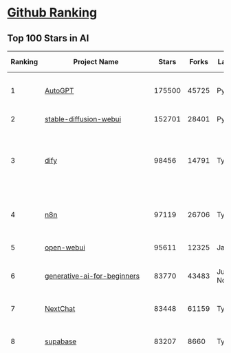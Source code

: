 [Github Ranking](../README.md)
==========

## Top 100 Stars in AI

| Ranking | Project Name | Stars | Forks | Language | Open Issues | Description | Last Commit |
| ------- | ------------ | ----- | ----- | -------- | ----------- | ----------- | ----------- |
| 1 | [AutoGPT](https://github.com/Significant-Gravitas/AutoGPT) | 175500 | 45725 | Python | 143 | AutoGPT is the vision of accessible AI for everyone, to use and to build on. Our mission is to provide the tools, so that you can focus on what matters. | 2025-05-21T23:24:02Z |
| 2 | [stable-diffusion-webui](https://github.com/AUTOMATIC1111/stable-diffusion-webui) | 152701 | 28401 | Python | 2339 | Stable Diffusion web UI | 2025-05-03T06:17:03Z |
| 3 | [dify](https://github.com/langgenius/dify) | 98456 | 14791 | TypeScript | 642 | Dify is an open-source LLM app development platform. Dify's intuitive interface combines AI workflow, RAG pipeline, agent capabilities, model management, observability features and more, letting you quickly go from prototype to production. | 2025-05-22T02:14:38Z |
| 4 | [n8n](https://github.com/n8n-io/n8n) | 97119 | 26706 | TypeScript | 471 | Fair-code workflow automation platform with native AI capabilities. Combine visual building with custom code, self-host or cloud, 400+ integrations. | 2025-05-21T18:40:46Z |
| 5 | [open-webui](https://github.com/open-webui/open-webui) | 95611 | 12325 | JavaScript | 172 | User-friendly AI Interface (Supports Ollama, OpenAI API, ...) | 2025-05-21T09:46:58Z |
| 6 | [generative-ai-for-beginners](https://github.com/microsoft/generative-ai-for-beginners) | 83770 | 43483 | Jupyter Notebook | 5 | 21 Lessons, Get Started Building with Generative AI  🔗 https://microsoft.github.io/generative-ai-for-beginners/ | 2025-05-21T08:43:55Z |
| 7 | [NextChat](https://github.com/ChatGPTNextWeb/NextChat) | 83448 | 61159 | TypeScript | 634 | ✨ Light and Fast AI Assistant. Support: Web \| iOS \| MacOS \| Android \|  Linux \| Windows | 2025-04-19T08:00:42Z |
| 8 | [supabase](https://github.com/supabase/supabase) | 83207 | 8660 | TypeScript | 254 | The open source Firebase alternative. Supabase gives you a dedicated Postgres database to build your web, mobile, and AI applications. | 2025-05-22T01:15:52Z |
| 9 | [funNLP](https://github.com/fighting41love/funNLP) | 73485 | 14859 | Python | 33 | 中英文敏感词、语言检测、中外手机/电话归属地/运营商查询、名字推断性别、手机号抽取、身份证抽取、邮箱抽取、中日文人名库、中文缩写库、拆字词典、词汇情感值、停用词、反动词表、暴恐词表、繁简体转换、英文模拟中文发音、汪峰歌词生成器、职业名称词库、同义词库、反义词库、否定词库、汽车品牌词库、汽车零件词库、连续英文切割、各种中文词向量、公司名字大全、古诗词库、IT词库、财经词库、成语词库、地名词库、历史名人词库、诗词词库、医学词库、饮食词库、法律词库、汽车词库、动物词库、中文聊天语料、中文谣言数据、百度中文问答数据集、句子相似度匹配算法集合、bert资源、文本生成&摘要相关工具、cocoNLP信息抽取工具、国内电话号码正则匹配、清华大学XLORE:中英文跨语言百科知识图谱、清华大学人工智能技术系列报告、自然语言生成、NLU太难了系列、自动对联数据及机器人、用户名黑名单列表、罪名法务名词及分类模型、微信公众号语料、cs224n深度学习自然语言处理课程、中文手写汉字识别、中文自然语言处理 语料/数据集、变量命名神器、分词语料库+代码、任务型对话英文数据集、ASR 语音数据集 + 基于深度学习的中文语音识别系统、笑声检测器、Microsoft多语言数字/单位/如日期时间识别包、中华新华字典数据库及api(包括常用歇后语、成语、词语和汉字)、文档图谱自动生成、SpaCy 中文模型、Common Voice语音识别数据集新版、神经网络关系抽取、基于bert的命名实体识别、关键词(Keyphrase)抽取包pke、基于医疗领域知识图谱的问答系统、基于依存句法与语义角色标注的事件三元组抽取、依存句法分析4万句高质量标注数据、cnocr：用来做中文OCR的Python3包、中文人物关系知识图谱项目、中文nlp竞赛项目及代码汇总、中文字符数据、speech-aligner: 从“人声语音”及其“语言文本”产生音素级别时间对齐标注的工具、AmpliGraph: 知识图谱表示学习(Python)库：知识图谱概念链接预测、Scattertext 文本可视化(python)、语言/知识表示工具：BERT & ERNIE、中文对比英文自然语言处理NLP的区别综述、Synonyms中文近义词工具包、HarvestText领域自适应文本挖掘工具（新词发现-情感分析-实体链接等）、word2word：(Python)方便易用的多语言词-词对集：62种语言/3,564个多语言对、语音识别语料生成工具：从具有音频/字幕的在线视频创建自动语音识别(ASR)语料库、构建医疗实体识别的模型（包含词典和语料标注）、单文档非监督的关键词抽取、Kashgari中使用gpt-2语言模型、开源的金融投资数据提取工具、文本自动摘要库TextTeaser: 仅支持英文、人民日报语料处理工具集、一些关于自然语言的基本模型、基于14W歌曲知识库的问答尝试--功能包括歌词接龙and已知歌词找歌曲以及歌曲歌手歌词三角关系的问答、基于Siamese bilstm模型的相似句子判定模型并提供训练数据集和测试数据集、用Transformer编解码模型实现的根据Hacker News文章标题自动生成评论、用BERT进行序列标记和文本分类的模板代码、LitBank：NLP数据集——支持自然语言处理和计算人文学科任务的100部带标记英文小说语料、百度开源的基准信息抽取系统、虚假新闻数据集、Facebook: LAMA语言模型分析，提供Transformer-XL/BERT/ELMo/GPT预训练语言模型的统一访问接口、CommonsenseQA：面向常识的英文QA挑战、中文知识图谱资料、数据及工具、各大公司内部里大牛分享的技术文档 PDF 或者 PPT、自然语言生成SQL语句（英文）、中文NLP数据增强（EDA）工具、英文NLP数据增强工具 、基于医药知识图谱的智能问答系统、京东商品知识图谱、基于mongodb存储的军事领域知识图谱问答项目、基于远监督的中文关系抽取、语音情感分析、中文ULMFiT-情感分析-文本分类-语料及模型、一个拍照做题程序、世界各国大规模人名库、一个利用有趣中文语料库 qingyun 训练出来的中文聊天机器人、中文聊天机器人seqGAN、省市区镇行政区划数据带拼音标注、教育行业新闻语料库包含自动文摘功能、开放了对话机器人-知识图谱-语义理解-自然语言处理工具及数据、中文知识图谱：基于百度百科中文页面-抽取三元组信息-构建中文知识图谱、masr: 中文语音识别-提供预训练模型-高识别率、Python音频数据增广库、中文全词覆盖BERT及两份阅读理解数据、ConvLab：开源多域端到端对话系统平台、中文自然语言处理数据集、基于最新版本rasa搭建的对话系统、基于TensorFlow和BERT的管道式实体及关系抽取、一个小型的证券知识图谱/知识库、复盘所有NLP比赛的TOP方案、OpenCLaP：多领域开源中文预训练语言模型仓库、UER：基于不同语料+编码器+目标任务的中文预训练模型仓库、中文自然语言处理向量合集、基于金融-司法领域(兼有闲聊性质)的聊天机器人、g2pC：基于上下文的汉语读音自动标记模块、Zincbase 知识图谱构建工具包、诗歌质量评价/细粒度情感诗歌语料库、快速转化「中文数字」和「阿拉伯数字」、百度知道问答语料库、基于知识图谱的问答系统、jieba_fast 加速版的jieba、正则表达式教程、中文阅读理解数据集、基于BERT等最新语言模型的抽取式摘要提取、Python利用深度学习进行文本摘要的综合指南、知识图谱深度学习相关资料整理、维基大规模平行文本语料、StanfordNLP 0.2.0：纯Python版自然语言处理包、NeuralNLP-NeuralClassifier：腾讯开源深度学习文本分类工具、端到端的封闭域对话系统、中文命名实体识别：NeuroNER vs. BertNER、新闻事件线索抽取、2019年百度的三元组抽取比赛：“科学空间队”源码、基于依存句法的开放域文本知识三元组抽取和知识库构建、中文的GPT2训练代码、ML-NLP - 机器学习(Machine Learning)NLP面试中常考到的知识点和代码实现、nlp4han:中文自然语言处理工具集(断句/分词/词性标注/组块/句法分析/语义分析/NER/N元语法/HMM/代词消解/情感分析/拼写检查、XLM：Facebook的跨语言预训练语言模型、用基于BERT的微调和特征提取方法来进行知识图谱百度百科人物词条属性抽取、中文自然语言处理相关的开放任务-数据集-当前最佳结果、CoupletAI - 基于CNN+Bi-LSTM+Attention 的自动对对联系统、抽象知识图谱、MiningZhiDaoQACorpus - 580万百度知道问答数据挖掘项目、brat rapid annotation tool: 序列标注工具、大规模中文知识图谱数据：1.4亿实体、数据增强在机器翻译及其他nlp任务中的应用及效果、allennlp阅读理解:支持多种数据和模型、PDF表格数据提取工具 、 Graphbrain：AI开源软件库和科研工具，目的是促进自动意义提取和文本理解以及知识的探索和推断、简历自动筛选系统、基于命名实体识别的简历自动摘要、中文语言理解测评基准，包括代表性的数据集&基准模型&语料库&排行榜、树洞 OCR 文字识别 、从包含表格的扫描图片中识别表格和文字、语声迁移、Python口语自然语言处理工具集(英文)、 similarity：相似度计算工具包，java编写、海量中文预训练ALBERT模型 、Transformers 2.0 、基于大规模音频数据集Audioset的音频增强 、Poplar：网页版自然语言标注工具、图片文字去除，可用于漫画翻译 、186种语言的数字叫法库、Amazon发布基于知识的人-人开放领域对话数据集 、中文文本纠错模块代码、繁简体转换 、 Python实现的多种文本可读性评价指标、类似于人名/地名/组织机构名的命名体识别数据集 、东南大学《知识图谱》研究生课程(资料)、. 英文拼写检查库 、 wwsearch是企业微信后台自研的全文检索引擎、CHAMELEON：深度学习新闻推荐系统元架构 、 8篇论文梳理BERT相关模型进展与反思、DocSearch：免费文档搜索引擎、 LIDA：轻量交互式对话标注工具 、aili - the fastest in-memory index in the East 东半球最快并发索引 、知识图谱车音工作项目、自然语言生成资源大全 、中日韩分词库mecab的Python接口库、中文文本摘要/关键词提取、汉字字符特征提取器 (featurizer)，提取汉字的特征（发音特征、字形特征）用做深度学习的特征、中文生成任务基准测评 、中文缩写数据集、中文任务基准测评 - 代表性的数据集-基准(预训练)模型-语料库-baseline-工具包-排行榜、PySS3：面向可解释AI的SS3文本分类器机器可视化工具 、中文NLP数据集列表、COPE - 格律诗编辑程序、doccano：基于网页的开源协同多语言文本标注工具 、PreNLP：自然语言预处理库、简单的简历解析器，用来从简历中提取关键信息、用于中文闲聊的GPT2模型：GPT2-chitchat、基于检索聊天机器人多轮响应选择相关资源列表(Leaderboards、Datasets、Papers)、(Colab)抽象文本摘要实现集锦(教程 、词语拼音数据、高效模糊搜索工具、NLP数据增广资源集、微软对话机器人框架 、 GitHub Typo Corpus：大规模GitHub多语言拼写错误/语法错误数据集、TextCluster：短文本聚类预处理模块 Short text cluster、面向语音识别的中文文本规范化、BLINK：最先进的实体链接库、BertPunc：基于BERT的最先进标点修复模型、Tokenizer：快速、可定制的文本词条化库、中文语言理解测评基准，包括代表性的数据集、基准(预训练)模型、语料库、排行榜、spaCy 医学文本挖掘与信息提取 、 NLP任务示例项目代码集、 python拼写检查库、chatbot-list - 行业内关于智能客服、聊天机器人的应用和架构、算法分享和介绍、语音质量评价指标(MOSNet, BSSEval, STOI, PESQ, SRMR)、 用138GB语料训练的法文RoBERTa预训练语言模型 、BERT-NER-Pytorch：三种不同模式的BERT中文NER实验、无道词典 - 有道词典的命令行版本，支持英汉互查和在线查询、2019年NLP亮点回顾、 Chinese medical dialogue data 中文医疗对话数据集 、最好的汉字数字(中文数字)-阿拉伯数字转换工具、 基于百科知识库的中文词语多词义/义项获取与特定句子词语语义消歧、awesome-nlp-sentiment-analysis - 情感分析、情绪原因识别、评价对象和评价词抽取、LineFlow：面向所有深度学习框架的NLP数据高效加载器、中文医学NLP公开资源整理 、MedQuAD：(英文)医学问答数据集、将自然语言数字串解析转换为整数和浮点数、Transfer Learning in Natural Language Processing (NLP) 、面向语音识别的中文/英文发音辞典、Tokenizers：注重性能与多功能性的最先进分词器、CLUENER 细粒度命名实体识别 Fine Grained Named Entity Recognition、 基于BERT的中文命名实体识别、中文谣言数据库、NLP数据集/基准任务大列表、nlp相关的一些论文及代码, 包括主题模型、词向量(Word Embedding)、命名实体识别(NER)、文本分类(Text Classificatin)、文本生成(Text Generation)、文本相似性(Text Similarity)计算等，涉及到各种与nlp相关的算法，基于keras和tensorflow 、Python文本挖掘/NLP实战示例、 Blackstone：面向非结构化法律文本的spaCy pipeline和NLP模型通过同义词替换实现文本“变脸” 、中文 预训练 ELECTREA 模型: 基于对抗学习 pretrain Chinese Model 、albert-chinese-ner - 用预训练语言模型ALBERT做中文NER 、基于GPT2的特定主题文本生成/文本增广、开源预训练语言模型合集、多语言句向量包、编码、标记和实现：一种可控高效的文本生成方法、 英文脏话大列表 、attnvis：GPT2、BERT等transformer语言模型注意力交互可视化、CoVoST：Facebook发布的多语种语音-文本翻译语料库，包括11种语言(法语、德语、荷兰语、俄语、西班牙语、意大利语、土耳其语、波斯语、瑞典语、蒙古语和中文)的语音、文字转录及英文译文、Jiagu自然语言处理工具 - 以BiLSTM等模型为基础，提供知识图谱关系抽取 中文分词 词性标注 命名实体识别 情感分析 新词发现 关键词 文本摘要 文本聚类等功能、用unet实现对文档表格的自动检测，表格重建、NLP事件提取文献资源列表 、 金融领域自然语言处理研究资源大列表、CLUEDatasetSearch - 中英文NLP数据集：搜索所有中文NLP数据集，附常用英文NLP数据集 、medical_NER - 中文医学知识图谱命名实体识别 、(哈佛)讲因果推理的免费书、知识图谱相关学习资料/数据集/工具资源大列表、Forte：灵活强大的自然语言处理pipeline工具集 、Python字符串相似性算法库、PyLaia：面向手写文档分析的深度学习工具包、TextFooler：针对文本分类/推理的对抗文本生成模块、Haystack：灵活、强大的可扩展问答(QA)框架、中文关键短语抽取工具 | 2024-05-10T07:38:24Z |
| 10 | [Deep-Live-Cam](https://github.com/hacksider/Deep-Live-Cam) | 68605 | 9661 | Python | 67 | real time face swap and one-click video deepfake with only a single image | 2025-05-21T16:14:04Z |
| 11 | [AppFlowy](https://github.com/AppFlowy-IO/AppFlowy) | 63164 | 4258 | Dart | 970 | Bring projects, wikis, and teams together with AI. AppFlowy is the AI collaborative workspace where you achieve more without losing control of your data. The leading open source Notion alternative. | 2025-05-22T02:36:15Z |
| 12 | [langflow](https://github.com/langflow-ai/langflow) | 62058 | 6489 | Python | 414 | Langflow is a powerful tool for building and deploying AI-powered agents and workflows. | 2025-05-22T01:43:50Z |
| 13 | [browser-use](https://github.com/browser-use/browser-use) | 61039 | 6773 | Python | 375 | 🌐 Make websites accessible for AI agents. Automate tasks online with ease. | 2025-05-22T03:42:10Z |
| 14 | [lobe-chat](https://github.com/lobehub/lobe-chat) | 60985 | 12810 | TypeScript | 775 | 🤯 Lobe Chat - an open-source, modern-design AI chat framework. Supports Multi AI Providers( OpenAI / Claude 3 / Gemini / Ollama / DeepSeek / Qwen), Knowledge Base (file upload / knowledge management / RAG ), Multi-Modals (Plugins/Artifacts) and Thinking. One-click FREE deployment of your private ChatGPT/ Claude / DeepSeek application. | 2025-05-22T02:05:23Z |
| 15 | [MetaGPT](https://github.com/FoundationAgents/MetaGPT) | 55763 | 6635 | Python | 36 | 🌟 The Multi-Agent Framework: First AI Software Company, Towards Natural Language Programming | 2025-05-16T13:18:18Z |
| 16 | [gpt-engineer](https://github.com/AntonOsika/gpt-engineer) | 54179 | 7134 | Python | 24 | CLI platform to experiment with codegen. Precursor to: https://lovable.dev | 2025-05-14T10:15:10Z |
| 17 | [ChatGPT](https://github.com/lencx/ChatGPT) | 53785 | 6099 | Rust | 804 | 🔮 ChatGPT Desktop Application (Mac, Windows and Linux) | 2024-08-29T17:58:11Z |
| 18 | [ragflow](https://github.com/infiniflow/ragflow) | 53117 | 5088 | TypeScript | 2081 | RAGFlow is an open-source RAG (Retrieval-Augmented Generation) engine based on deep document understanding. | 2025-05-22T02:06:28Z |
| 19 | [meilisearch](https://github.com/meilisearch/meilisearch) | 51421 | 2051 | Rust | 188 | A lightning-fast search engine API bringing AI-powered hybrid search to your sites and applications. | 2025-05-21T19:18:37Z |
| 20 | [awesome-mcp-servers](https://github.com/punkpeye/awesome-mcp-servers) | 50590 | 3764 | None | 19 | A collection of MCP servers. | 2025-05-21T10:14:27Z |
| 21 | [system-prompts-and-models-of-ai-tools](https://github.com/x1xhlol/system-prompts-and-models-of-ai-tools) | 50449 | 15503 | None | 13 | FULL v0, Cursor, Manus, Same.dev, Lovable, Devin, Replit Agent, Windsurf Agent, VSCode Agent, Dia Browser & Trae AI (And other Open Sourced) System Prompts, Tools & AI Models. | 2025-05-21T07:40:55Z |
| 22 | [LLMs-from-scratch](https://github.com/rasbt/LLMs-from-scratch) | 49773 | 7182 | Jupyter Notebook | 3 | Implement a ChatGPT-like LLM in PyTorch from scratch, step by step | 2025-04-20T02:16:18Z |
| 23 | [LLaMA-Factory](https://github.com/hiyouga/LLaMA-Factory) | 49367 | 6008 | Python | 459 | Unified Efficient Fine-Tuning of 100+ LLMs & VLMs (ACL 2024) | 2025-05-21T17:32:59Z |
| 24 | [autogen](https://github.com/microsoft/autogen) | 44801 | 6780 | Python | 506 | A programming framework for agentic AI 🤖 PyPi: autogen-agentchat Discord: https://aka.ms/autogen-discord Office Hour: https://aka.ms/autogen-officehour | 2025-05-22T03:30:49Z |
| 25 | [anything-llm](https://github.com/Mintplex-Labs/anything-llm) | 44321 | 4350 | JavaScript | 246 | The all-in-one Desktop & Docker AI application with built-in RAG, AI agents, No-code agent builder, MCP compatibility,  and more. | 2025-05-22T00:49:34Z |
| 26 | [crawl4ai](https://github.com/unclecode/crawl4ai) | 43930 | 4090 | Python | 133 | 🚀🤖 Crawl4AI: Open-source LLM Friendly Web Crawler & Scraper. Don't be shy, join here: https://discord.gg/jP8KfhDhyN | 2025-05-21T12:32:44Z |
| 27 | [JeecgBoot](https://github.com/jeecgboot/JeecgBoot) | 42760 | 15347 | Java | 56 | 🔥一款基于AIGC和低代码引擎的AI低代码平台，旨在帮助企业快速实现低代码开发和构建、部署个性化的 AI 应用。 前后端分离 SpringBoot，SpringCloud，Ant Design&Vue3，Mybatis，Shiro！强大的代码生成器让前后端代码一键生成，无需写任何代码! 成套AI大模型功能: AI模型管理、AI应用、知识库、AI流程编排、AI对话助手等； | 2025-05-22T03:25:11Z |
| 28 | [OpenBB](https://github.com/OpenBB-finance/OpenBB) | 41690 | 3731 | Python | 39 | Investment Research for Everyone, Everywhere. | 2025-05-21T15:13:36Z |
| 29 | [ColossalAI](https://github.com/hpcaitech/ColossalAI) | 40893 | 4509 | Python | 427 | Making large AI models cheaper, faster and more accessible | 2025-05-22T03:49:07Z |
| 30 | [kong](https://github.com/Kong/kong) | 40873 | 4917 | Lua | 69 | 🦍 The Cloud-Native API Gateway and AI Gateway. | 2025-05-20T06:24:27Z |
| 31 | [ailearning](https://github.com/apachecn/ailearning) | 40836 | 11560 | Python | 2 | AiLearning：数据分析+机器学习实战+线性代数+PyTorch+NLTK+TF2 | 2024-11-12T16:21:55Z |
| 32 | [ClickHouse](https://github.com/ClickHouse/ClickHouse) | 40782 | 7313 | C++ | 4073 | ClickHouse® is a real-time analytics database management system | 2025-05-22T03:49:05Z |
| 33 | [airflow](https://github.com/apache/airflow) | 40149 | 15048 | Python | 1120 | Apache Airflow - A platform to programmatically author, schedule, and monitor workflows | 2025-05-21T19:04:23Z |
| 34 | [Flowise](https://github.com/FlowiseAI/Flowise) | 38667 | 20033 | TypeScript | 529 | Build AI Agents, Visually | 2025-05-21T16:19:33Z |
| 35 | [firecrawl](https://github.com/mendableai/firecrawl) | 38659 | 3531 | TypeScript | 175 | 🔥 Turn entire websites into LLM-ready markdown or structured data. Scrape, crawl and extract with a single API. | 2025-05-22T00:46:55Z |
| 36 | [GitHubDaily](https://github.com/GitHubDaily/GitHubDaily) | 37971 | 3967 | None | 352 | 坚持分享 GitHub 上高质量、有趣实用的开源技术教程、开发者工具、编程网站、技术资讯。A list cool, interesting projects of GitHub. | 2025-03-20T08:54:47Z |
| 37 | [quivr](https://github.com/QuivrHQ/quivr) | 37880 | 3639 | Python | 5 | Opiniated RAG for integrating GenAI in your apps 🧠   Focus on your product rather than the RAG. Easy integration in existing products with customisation!  Any LLM: GPT4, Groq, Llama. Any Vectorstore: PGVector, Faiss. Any Files. Anyway you want.  | 2025-05-20T07:25:24Z |
| 38 | [AI-For-Beginners](https://github.com/microsoft/AI-For-Beginners) | 37626 | 6982 | Jupyter Notebook | 23 | 12 Weeks, 24 Lessons, AI for All! | 2025-04-29T16:09:57Z |
| 39 | [photoprism](https://github.com/photoprism/photoprism) | 37424 | 2072 | Go | 419 | AI-Powered Photos App for the Decentralized Web 🌈💎✨ | 2025-05-21T22:01:44Z |
| 40 | [Open-Assistant](https://github.com/LAION-AI/Open-Assistant) | 37349 | 3265 | Python | 227 | OpenAssistant is a chat-based assistant that understands tasks, can interact with third-party systems, and retrieve information dynamically to do so. | 2024-08-17T01:55:35Z |
| 41 | [ray](https://github.com/ray-project/ray) | 37145 | 6303 | Python | 3761 | Ray is an AI compute engine. Ray consists of a core distributed runtime and a set of AI Libraries for accelerating ML workloads. | 2025-05-22T03:29:08Z |
| 42 | [upscayl](https://github.com/upscayl/upscayl) | 36997 | 1700 | TypeScript | 70 | 🆙 Upscayl - #1 Free and Open Source AI Image Upscaler for Linux, MacOS and Windows. | 2025-04-25T13:23:15Z |
| 43 | [chatgpt-on-wechat](https://github.com/zhayujie/chatgpt-on-wechat) | 36844 | 9207 | Python | 291 | 基于大模型搭建的聊天机器人，同时支持 微信公众号、企业微信应用、飞书、钉钉 等接入，可选择GPT4.1/GPT-4o/GPT-o1/ DeepSeek/Claude/文心一言/讯飞星火/通义千问/ Gemini/GLM-4/Kimi/LinkAI，能处理文本、语音和图片，访问操作系统和互联网，支持基于自有知识库进行定制企业智能客服。 | 2025-05-19T03:48:34Z |
| 44 | [MockingBird](https://github.com/babysor/MockingBird) | 36278 | 5257 | Python | 476 | 🚀AI拟声: 5秒内克隆您的声音并生成任意语音内容 Clone a voice in 5 seconds to generate arbitrary speech in real-time | 2024-11-15T05:00:29Z |
| 45 | [google-research](https://github.com/google-research/google-research) | 35591 | 8089 | Jupyter Notebook | 964 | Google Research | 2025-05-13T17:36:46Z |
| 46 | [chatbox](https://github.com/chatboxai/chatbox) | 34855 | 3330 | TypeScript | 682 | User-friendly Desktop Client App for AI Models/LLMs (GPT, Claude, Gemini, Ollama...) | 2025-05-14T03:02:10Z |
| 47 | [AgentGPT](https://github.com/reworkd/AgentGPT) | 34125 | 9425 | TypeScript | 127 | 🤖 Assemble, configure, and deploy autonomous AI Agents in your browser. | 2025-04-29T01:19:32Z |
| 48 | [MoneyPrinterTurbo](https://github.com/harry0703/MoneyPrinterTurbo) | 34112 | 4803 | Python | 133 | 利用AI大模型，一键生成高清短视频 Generate short videos with one click using AI LLM. | 2025-05-16T03:03:36Z |
| 49 | [gold-miner](https://github.com/xitu/gold-miner) | 34105 | 5043 | None | 6 | 🥇掘金翻译计划，可能是世界最大最好的英译中技术社区，最懂读者和译者的翻译平台： | 2024-04-17T09:44:37Z |
| 50 | [aider](https://github.com/Aider-AI/aider) | 33264 | 3018 | Python | 811 | aider is AI pair programming in your terminal | 2025-05-21T16:59:04Z |
| 51 | [LocalAI](https://github.com/mudler/LocalAI) | 32729 | 2495 | Go | 448 | :robot: The free, Open Source alternative to OpenAI, Claude and others. Self-hosted and local-first. Drop-in replacement for OpenAI,  running on consumer-grade hardware. No GPU required. Runs gguf, transformers, diffusers and many more models architectures. Features: Generate Text, Audio, Video, Images, Voice Cloning, Distributed, P2P inference | 2025-05-21T17:11:01Z |
| 52 | [gpt-pilot](https://github.com/Pythagora-io/gpt-pilot) | 32714 | 3324 | Python | 235 | The first real AI developer | 2025-03-04T06:26:32Z |
| 53 | [awesome-llm-apps](https://github.com/Shubhamsaboo/awesome-llm-apps) | 32448 | 3659 | Python | 5 | Collection of awesome LLM apps with AI Agents and RAG using OpenAI, Anthropic, Gemini and opensource models. | 2025-05-20T23:26:43Z |
| 54 | [mem0](https://github.com/mem0ai/mem0) | 32099 | 3115 | Python | 288 | Memory for AI Agents; SOTA in AI Agent Memory; Announcing OpenMemory MCP - local and secure memory management. | 2025-05-22T00:58:11Z |
| 55 | [ai-hedge-fund](https://github.com/virattt/ai-hedge-fund) | 32013 | 5493 | Python | 7 | An AI Hedge Fund Team | 2025-05-20T22:33:56Z |
| 56 | [crewAI](https://github.com/crewAIInc/crewAI) | 31874 | 4282 | Python | 58 | Framework for orchestrating role-playing, autonomous AI agents. By fostering collaborative intelligence, CrewAI empowers agents to work together seamlessly, tackling complex tasks. | 2025-05-22T01:19:09Z |
| 57 | [spaCy](https://github.com/explosion/spaCy) | 31607 | 4513 | Python | 175 | 💫 Industrial-strength Natural Language Processing (NLP) in Python | 2025-05-21T22:32:36Z |
| 58 | [fairseq](https://github.com/facebookresearch/fairseq) | 31448 | 6531 | Python | 1177 | Facebook AI Research Sequence-to-Sequence Toolkit written in Python. | 2025-01-09T16:43:36Z |
| 59 | [nacos](https://github.com/alibaba/nacos) | 31422 | 13019 | Java | 242 | an easy-to-use dynamic service discovery, configuration and service management platform for building AI cloud native applications. | 2025-05-22T03:39:47Z |
| 60 | [chatbot-ui](https://github.com/mckaywrigley/chatbot-ui) | 31311 | 8884 | TypeScript | 168 | AI chat for any model. | 2024-08-03T00:38:07Z |
| 61 | [tabby](https://github.com/TabbyML/tabby) | 31180 | 1472 | Rust | 183 | Self-hosted AI coding assistant | 2025-05-20T20:03:42Z |
| 62 | [fabric](https://github.com/danielmiessler/fabric) | 31164 | 3225 | Go | 202 | fabric is an open-source framework for augmenting humans using AI. It provides a modular framework for solving specific problems using a crowdsourced set of AI prompts that can be used anywhere. | 2025-05-20T10:12:22Z |
| 63 | [ruoyi-vue-pro](https://github.com/YunaiV/ruoyi-vue-pro) | 31087 | 6686 | Java | 15 | 🔥 官方推荐 🔥 RuoYi-Vue 全新 Pro 版本，优化重构所有功能。基于 Spring Boot + MyBatis Plus + Vue & Element 实现的后台管理系统 + 微信小程序，支持 RBAC 动态权限、数据权限、SaaS 多租户、Flowable 工作流、三方登录、支付、短信、商城、CRM、ERP、AI 大模型等功能。你的 ⭐️ Star ⭐️，是作者生发的动力！ | 2025-05-20T12:37:41Z |
| 64 | [netron](https://github.com/lutzroeder/netron) | 30267 | 2906 | JavaScript | 19 | Visualizer for neural network, deep learning and machine learning models | 2025-05-21T15:01:28Z |
| 65 | [docling](https://github.com/docling-project/docling) | 30263 | 1914 | Python | 325 | Get your documents ready for gen AI | 2025-05-21T16:14:42Z |
| 66 | [khoj](https://github.com/khoj-ai/khoj) | 30108 | 1677 | Python | 69 | Your AI second brain. Self-hostable. Get answers from the web or your docs. Build custom agents, schedule automations, do deep research. Turn any online or local LLM into your personal, autonomous AI (gpt, claude, gemini, llama, qwen, mistral). Get started - free. | 2025-05-20T08:30:38Z |
| 67 | [cursor](https://github.com/getcursor/cursor) | 29982 | 1898 | None | 1705 | The AI Code Editor | 2024-10-13T19:23:26Z |
| 68 | [AI-Expert-Roadmap](https://github.com/AMAI-GmbH/AI-Expert-Roadmap) | 29863 | 2526 | JavaScript | 19 | Roadmap to becoming an Artificial Intelligence Expert in 2022 | 2023-12-31T02:20:16Z |
| 69 | [roop](https://github.com/s0md3v/roop) | 29824 | 6765 | Python | 0 | one-click face swap | 2024-08-19T12:57:17Z |
| 70 | [Mr.-Ranedeer-AI-Tutor](https://github.com/JushBJJ/Mr.-Ranedeer-AI-Tutor) | 29537 | 3373 | None | 13 | A GPT-4 AI Tutor Prompt for customizable personalized learning experiences. | 2024-03-25T13:06:55Z |
| 71 | [pytorch-lightning](https://github.com/Lightning-AI/pytorch-lightning) | 29503 | 3492 | Python | 942 | Pretrain, finetune ANY AI model of ANY size on multiple GPUs, TPUs with zero code changes. | 2025-05-20T11:31:30Z |
| 72 | [mindsdb](https://github.com/mindsdb/mindsdb) | 28351 | 5000 | Python | 72 | AI's query engine - Platform for building AI that can learn and answer questions over large scale federated data. | 2025-05-22T00:23:56Z |
| 73 | [exo](https://github.com/exo-explore/exo) | 28195 | 1763 | Python | 337 | Run your own AI cluster at home with everyday devices 📱💻 🖥️⌚ | 2025-03-21T22:23:32Z |
| 74 | [Jobs_Applier_AI_Agent_AIHawk](https://github.com/feder-cr/Jobs_Applier_AI_Agent_AIHawk) | 28183 | 4224 | Python | 11 | AIHawk aims to easy job hunt process by automating the job application process. Utilizing artificial intelligence, it enables users to apply for multiple jobs in a tailored way. | 2025-05-16T23:33:20Z |
| 75 | [so-vits-svc](https://github.com/svc-develop-team/so-vits-svc) | 27104 | 4988 | Python | 21 | SoftVC VITS Singing Voice Conversion | 2023-11-11T13:11:31Z |
| 76 | [agno](https://github.com/agno-agi/agno) | 26986 | 3428 | Python | 65 | Agno is a lightweight, high-performance library for building Agents. | 2025-05-22T03:47:14Z |
| 77 | [cursor-free-vip](https://github.com/yeongpin/cursor-free-vip) | 26537 | 3316 | Python | 382 | [Support 0.49.x]（Reset Cursor AI MachineID & Bypass Higher Token Limit） Cursor Ai ，自动重置机器ID ， 免费升级使用Pro功能: You've reached your trial request limit. / Too many free trial accounts used on this machine. Please upgrade to pro. We have this limit in place to prevent abuse. Please let us know if you believe this is a mistake. | 2025-05-22T02:41:44Z |
| 78 | [continue](https://github.com/continuedev/continue) | 26351 | 2817 | TypeScript | 833 | ⏩ Create, share, and use custom AI code assistants with our open-source IDE extensions and hub of models, rules, prompts, docs, and other building blocks | 2025-05-22T01:30:31Z |
| 79 | [Folo](https://github.com/RSSNext/Folo) | 26046 | 1119 | TypeScript | 158 | 🧡 Follow everything in one place | 2025-05-22T03:05:03Z |
| 80 | [generative-models](https://github.com/Stability-AI/generative-models) | 25894 | 2872 | Python | 264 | Generative Models by Stability AI | 2025-05-20T14:53:33Z |
| 81 | [LibreChat](https://github.com/danny-avila/LibreChat) | 25765 | 4470 | TypeScript | 147 | Enhanced ChatGPT Clone: Features Agents, DeepSeek, Anthropic, AWS, OpenAI, Assistants API, Azure, Groq, o1, GPT-4o, Mistral, OpenRouter, Vertex AI, Gemini, Artifacts, AI model switching, message search, Code Interpreter, langchain, DALL-E-3, OpenAPI Actions, Functions, Secure Multi-User Auth, Presets, open-source for self-hosting. Active project. | 2025-05-21T14:11:58Z |
| 82 | [nx](https://github.com/nrwl/nx) | 25749 | 2515 | TypeScript | 636 | Build system, optimized for monorepos, with AI-powered architectural awareness and advanced CI capabilities. | 2025-05-22T02:56:45Z |
| 83 | [composio](https://github.com/ComposioHQ/composio) | 25316 | 4415 | Python | 41 | Composio equip's your AI agents & LLMs with 100+ high-quality integrations via function calling | 2025-05-21T15:33:06Z |
| 84 | [InvokeAI](https://github.com/invoke-ai/InvokeAI) | 25157 | 2550 | TypeScript | 711 | Invoke is a leading creative engine for Stable Diffusion models, empowering professionals, artists, and enthusiasts to generate and create visual media using the latest AI-driven technologies. The solution offers an industry leading WebUI, and serves as the foundation for multiple commercial products. | 2025-05-22T03:45:46Z |
| 85 | [Genesis](https://github.com/Genesis-Embodied-AI/Genesis) | 25079 | 2235 | Python | 151 | A generative world for general-purpose robotics & embodied AI learning. | 2025-05-21T21:13:38Z |
| 86 | [semantic-kernel](https://github.com/microsoft/semantic-kernel) | 24675 | 3852 | C# | 426 | Integrate cutting-edge LLM technology quickly and easily into your apps | 2025-05-22T01:35:07Z |
| 87 | [llm-app](https://github.com/pathwaycom/llm-app) | 24437 | 428 | Jupyter Notebook | 5 | Ready-to-run cloud templates for RAG, AI pipelines, and enterprise search with live data. 🐳Docker-friendly.⚡Always in sync with Sharepoint, Google Drive, S3, Kafka, PostgreSQL, real-time data APIs, and more. | 2025-05-16T07:58:43Z |
| 88 | [kratos](https://github.com/go-kratos/kratos) | 24348 | 4082 | Go | 15 | Your ultimate Go microservices framework for the cloud-native era. | 2025-04-29T07:46:20Z |
| 89 | [FastGPT](https://github.com/labring/FastGPT) | 24166 | 6253 | TypeScript | 523 | FastGPT is a knowledge-based platform built on the LLMs, offers a comprehensive suite of out-of-the-box capabilities such as data processing, RAG retrieval, and visual AI workflow orchestration, letting you easily develop and deploy complex question-answering systems without the need for extensive setup or configuration. | 2025-05-21T11:35:43Z |
| 90 | [modular](https://github.com/modular/modular) | 24076 | 2609 | Mojo | 692 | The Modular Platform (includes MAX & Mojo) | 2025-05-21T22:27:06Z |
| 91 | [PDFMathTranslate](https://github.com/Byaidu/PDFMathTranslate) | 23866 | 2040 | Python | 99 | PDF scientific paper translation with preserved formats - 基于 AI 完整保留排版的 PDF 文档全文双语翻译，支持 Google/DeepL/Ollama/OpenAI 等服务，提供 CLI/GUI/MCP/Docker/Zotero | 2025-05-09T17:36:32Z |
| 92 | [qdrant](https://github.com/qdrant/qdrant) | 23685 | 1629 | Rust | 337 | Qdrant - High-performance, massive-scale Vector Database and Vector Search Engine for the next generation of AI. Also available in the cloud https://cloud.qdrant.io/ | 2025-05-21T23:04:31Z |
| 93 | [500-AI-Machine-learning-Deep-learning-Computer-vision-NLP-Projects-with-code](https://github.com/ashishpatel26/500-AI-Machine-learning-Deep-learning-Computer-vision-NLP-Projects-with-code) | 23639 | 5674 | None | 43 | 500 AI Machine learning Deep learning Computer vision NLP Projects with code | 2024-07-26T13:06:49Z |
| 94 | [Warp](https://github.com/warpdotdev/Warp) | 23483 | 453 | None | 2902 | Warp is a modern, Rust-based terminal with AI built in so you and your team can build great software, faster. | 2025-05-16T13:30:24Z |
| 95 | [facefusion](https://github.com/facefusion/facefusion) | 23030 | 3559 | Python | 0 | Industry leading face manipulation platform | 2025-05-21T12:52:49Z |
| 96 | [Chat2DB](https://github.com/CodePhiliaX/Chat2DB) | 23030 | 2492 | Java | 456 | 🔥🔥🔥AI-driven database tool and SQL client, The hottest GUI client, supporting MySQL, Oracle, PostgreSQL, DB2, SQL Server, DB2, SQLite, H2, ClickHouse, and more. | 2025-05-22T02:29:00Z |
| 97 | [gin-vue-admin](https://github.com/flipped-aurora/gin-vue-admin) | 22870 | 6691 | Go | 25 | 🚀Vite+Vue3+Gin拥有AI辅助的基础开发平台，支持TS和JS混用。它集成了JWT鉴权、权限管理、动态路由、显隐可控组件、分页封装、多点登录拦截、资源权限、上传下载、代码生成器、表单生成器和可配置的导入导出等开发必备功能。 | 2025-05-21T09:43:16Z |
| 98 | [frigate](https://github.com/blakeblackshear/frigate) | 22671 | 2118 | TypeScript | 102 | NVR with realtime local object detection for IP cameras | 2025-05-21T23:19:15Z |
| 99 | [Perplexica](https://github.com/ItzCrazyKns/Perplexica) | 21997 | 2250 | TypeScript | 135 | Perplexica is an AI-powered search engine. It is an Open source alternative to Perplexity AI | 2025-05-13T14:44:20Z |
| 100 | [learnopencv](https://github.com/spmallick/learnopencv) | 21928 | 11709 | Jupyter Notebook | 229 | Learn OpenCV  : C++ and Python Examples | 2025-05-20T15:59:34Z |

